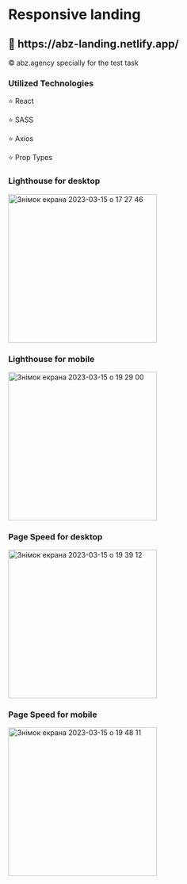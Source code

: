 <h1>Responsive landing</h1>
<h2>🔗 https://abz-landing.netlify.app/</h2>
<span>&copy; abz.agency specially for the test task</span>
<h3>Utilized Technologies</h3>
<p>⭐️ React</p>
<p>⭐️ SASS</p>
<p>⭐️ Axios</p>
<p>⭐️ Prop Types</p>
<h3>Lighthouse for desktop</h3>
<img width="300" alt="Знімок екрана 2023-03-15 о 17 27 46" src="https://user-images.githubusercontent.com/67697045/225408316-fd2b5783-c996-4dca-b411-6b990a4720ed.png">
<h3>Lighthouse for mobile</h3>
<img width="300" alt="Знімок екрана 2023-03-15 о 19 29 00" src="https://user-images.githubusercontent.com/67697045/225417699-2900ec48-8974-4532-8a50-59af965141c5.png">
<h3>Page Speed for desktop</h3>
<img width="300" alt="Знімок екрана 2023-03-15 о 19 39 12" src="https://user-images.githubusercontent.com/67697045/225410324-b0315748-1297-452b-9a8d-960b2f591bec.png">
<h3>Page Speed for mobile</h3>
<img width="300" alt="Знімок екрана 2023-03-15 о 19 48 11" src="https://user-images.githubusercontent.com/67697045/225412767-bdcbe2a6-ac1e-46f0-89d8-0b5dac72dfd1.png">
